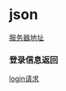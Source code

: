 # json

[服务器地址](https://my-json-server.typicode.com/Sean-Zheng/json)

### 登录信息返回
[login请求](https://my-json-server.typicode.com/Sean-Zheng/json/login)
